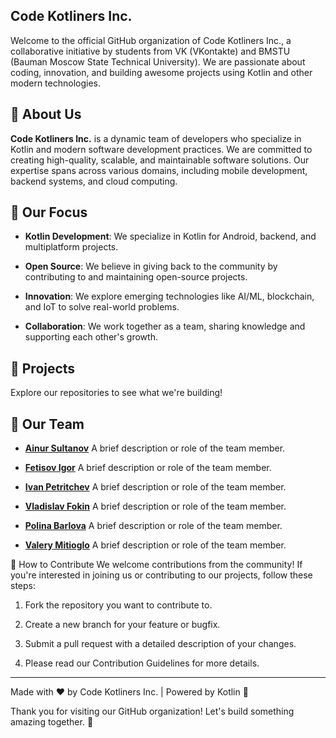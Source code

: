 
## Code Kotliners Inc.
Welcome to the official GitHub organization of Code Kotliners Inc., a collaborative initiative by students from VK (VKontakte) and BMSTU (Bauman Moscow State Technical University). We are passionate about coding, innovation, and building awesome projects using Kotlin and other modern technologies.

## 🚀 About Us

**Code Kotliners Inc.** is a dynamic team of developers who specialize in Kotlin and modern software development practices. We are committed to creating high-quality, scalable, and maintainable software solutions. Our expertise spans across various domains, including mobile development, backend systems, and cloud computing.

## 🌟 Our Focus
- **Kotlin Development**: We specialize in Kotlin for Android, backend, and multiplatform projects.

- **Open Source**: We believe in giving back to the community by contributing to and maintaining open-source projects.

- **Innovation**: We explore emerging technologies like AI/ML, blockchain, and IoT to solve real-world problems.

- **Collaboration**: We work together as a team, sharing knowledge and supporting each other's growth.

## 📂 Projects
Explore our repositories to see what we're building!

## 🚀 Our Team

- **[Ainur Sultanov](https://github.com/yorickyeng)**
  A brief description or role of the team member.

- **[Fetisov Igor](https://github.com/Fetisyony)**
  A brief description or role of the team member.

- **[Ivan Petritchev](https://github.com/IvanCRA)**
  A brief description or role of the team member.

- **[Vladislav Fokin](https://github.com/mareliberum)**
  A brief description or role of the team member.

- **[Polina Barlova](https://github.com/pulkabarlova)**
  A brief description or role of the team member.

- **[Valery Mitioglo](https://github.com/val3rkq)**
  A brief description or role of the team member.

🤝 How to Contribute
We welcome contributions from the community! If you're interested in joining us or contributing to our projects, follow these steps:

1. Fork the repository you want to contribute to.

2. Create a new branch for your feature or bugfix.

3. Submit a pull request with a detailed description of your changes.

4. Please read our Contribution Guidelines for more details.

---

Made with ❤️ by Code Kotliners Inc. | Powered by Kotlin 🚀

Thank you for visiting our GitHub organization! Let's build something amazing together. 🚀
